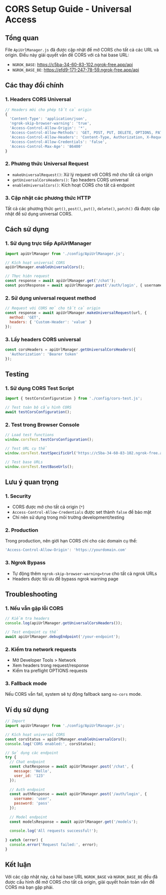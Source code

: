 # CORS Setup Guide - Universal Access

## Tổng quan
File `ApiUrlManager.js` đã được cập nhật để mở CORS cho tất cả các URL và origin. Điều này giải quyết vấn đề CORS với cả hai base URL:
- `NGROK_BASE`: https://c5ba-34-60-83-102.ngrok-free.app/api
- `NGROK_BASE_BE`: https://efd9-171-247-78-59.ngrok-free.app/api

## Các thay đổi chính

### 1. Headers CORS Universal
```javascript
// Headers mới cho phép tất cả origin
{
  'Content-Type': 'application/json',
  'ngrok-skip-browser-warning': 'true',
  'Access-Control-Allow-Origin': '*',
  'Access-Control-Allow-Methods': 'GET, POST, PUT, DELETE, OPTIONS, PATCH',
  'Access-Control-Allow-Headers': 'Content-Type, Authorization, X-Requested-With, ngrok-skip-browser-warning, Origin, Accept',
  'Access-Control-Allow-Credentials': 'false',
  'Access-Control-Max-Age': '86400'
}
```

### 2. Phương thức Universal Request
- `makeUniversalRequest()`: Xử lý request với CORS mở cho tất cả origin
- `getUniversalCorsHeaders()`: Tạo headers CORS universal
- `enableUniversalCors()`: Kích hoạt CORS cho tất cả endpoint

### 3. Cập nhật các phương thức HTTP
Tất cả các phương thức `get()`, `post()`, `put()`, `delete()`, `patch()` đã được cập nhật để sử dụng universal CORS.

## Cách sử dụng

### 1. Sử dụng trực tiếp ApiUrlManager
```javascript
import apiUrlManager from './config/ApiUrlManager.js';

// Kích hoạt universal CORS
apiUrlManager.enableUniversalCors();

// Thực hiện request
const response = await apiUrlManager.get('/chat');
const postResponse = await apiUrlManager.post('/auth/login', { username, password });
```

### 2. Sử dụng universal request method
```javascript
// Request với CORS mở cho tất cả origin
const response = await apiUrlManager.makeUniversalRequest(url, {
  method: 'GET',
  headers: { 'Custom-Header': 'value' }
});
```

### 3. Lấy headers CORS universal
```javascript
const corsHeaders = apiUrlManager.getUniversalCorsHeaders({
  'Authorization': 'Bearer token'
});
```

## Testing

### 1. Sử dụng CORS Test Script
```javascript
import { testCorsConfiguration } from './config/cors-test.js';

// Test toàn bộ cấu hình CORS
await testCorsConfiguration();
```

### 2. Test trong Browser Console
```javascript
// Load test functions
window.corsTest.testCorsConfiguration();

// Test URL cụ thể
window.corsTest.testSpecificUrl('https://c5ba-34-60-83-102.ngrok-free.app/api/health');

// Test base URLs
window.corsTest.testBaseUrls();
```

## Lưu ý quan trọng

### 1. Security
- CORS được mở cho tất cả origin (`*`)
- `Access-Control-Allow-Credentials` được set thành `false` để bảo mật
- Chỉ nên sử dụng trong môi trường development/testing

### 2. Production
Trong production, nên giới hạn CORS chỉ cho các domain cụ thể:
```javascript
'Access-Control-Allow-Origin': 'https://yourdomain.com'
```

### 3. Ngrok Bypass
- Tự động thêm `ngrok-skip-browser-warning=true` cho tất cả ngrok URLs
- Headers được tối ưu để bypass ngrok warning page

## Troubleshooting

### 1. Nếu vẫn gặp lỗi CORS
```javascript
// Kiểm tra headers
console.log(apiUrlManager.getUniversalCorsHeaders());

// Test endpoint cụ thể
await apiUrlManager.debugEndpoint('/your-endpoint');
```

### 2. Kiểm tra network requests
- Mở Developer Tools > Network
- Xem headers trong request/response
- Kiểm tra preflight OPTIONS requests

### 3. Fallback mode
Nếu CORS vẫn fail, system sẽ tự động fallback sang `no-cors` mode.

## Ví dụ sử dụng

```javascript
// Import
import apiUrlManager from './config/ApiUrlManager.js';

// Kích hoạt universal CORS
const corsStatus = apiUrlManager.enableUniversalCors();
console.log('CORS enabled:', corsStatus);

// Sử dụng các endpoint
try {
  // Chat endpoint
  const chatResponse = await apiUrlManager.post('/chat', {
    message: 'Hello',
    user_id: '123'
  });
  
  // Auth endpoint
  const authResponse = await apiUrlManager.post('/auth/login', {
    username: 'user',
    password: 'pass'
  });
  
  // Model endpoint
  const modelsResponse = await apiUrlManager.get('/models');
  
  console.log('All requests successful!');
  
} catch (error) {
  console.error('Request failed:', error);
}
```

## Kết luận
Với các cập nhật này, cả hai base URL `NGROK_BASE` và `NGROK_BASE_BE` đều đã được cấu hình để mở CORS cho tất cả origin, giải quyết hoàn toàn vấn đề CORS mà bạn gặp phải.